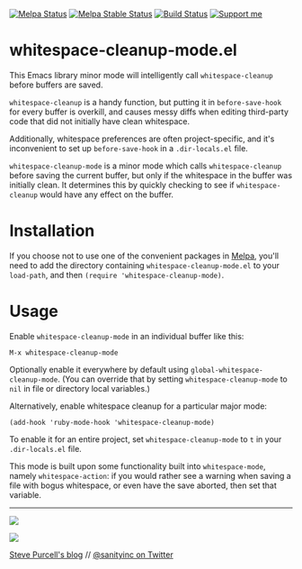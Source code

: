 [![Melpa Status](http://melpa.org/packages/whitespace-cleanup-mode-badge.svg)](http://melpa.org/#/whitespace-cleanup-mode)
[![Melpa Stable Status](http://stable.melpa.org/packages/whitespace-cleanup-mode-badge.svg)](http://stable.melpa.org/#/whitespace-cleanup-mode)
[![Build Status](https://github.com/purcell/whitespace-cleanup-mode/workflows/CI/badge.svg)](https://github.com/purcell/whitespace-cleanup-mode/actions)
<a href="https://www.patreon.com/sanityinc"><img alt="Support me" src="https://img.shields.io/badge/Support%20Me-%F0%9F%92%97-ff69b4.svg"></a>

whitespace-cleanup-mode.el
==========================

This Emacs library minor mode will intelligently call `whitespace-cleanup`
before buffers are saved.

`whitespace-cleanup` is a handy function, but putting it in
`before-save-hook` for every buffer is overkill, and causes messy diffs
when editing third-party code that did not initially have clean whitespace.

Additionally, whitespace preferences are often project-specific, and
it's inconvenient to set up `before-save-hook` in a `.dir-locals.el` file.

`whitespace-cleanup-mode` is a minor mode which calls `whitespace-cleanup`
before saving the current buffer, but only if the whitespace in the buffer
was initially clean. It determines this by quickly checking to see if
`whitespace-cleanup` would have any effect on the buffer.


Installation
=============

If you choose not to use one of the convenient
packages in [Melpa][melpa], you'll need to
add the directory containing `whitespace-cleanup-mode.el` to your `load-path`, and
then `(require 'whitespace-cleanup-mode)`.

Usage
=====

Enable `whitespace-cleanup-mode` in an individual buffer like this:

```
M-x whitespace-cleanup-mode
```

Optionally enable it everywhere by default using
`global-whitespace-cleanup-mode`. (You can override that by setting
`whitespace-cleanup-mode` to `nil` in file or directory local
variables.)

Alternatively, enable whitespace cleanup for a particular major mode:

```elisp
(add-hook 'ruby-mode-hook 'whitespace-cleanup-mode)
```

To enable it for an entire project, set `whitespace-cleanup-mode` to `t` in
your `.dir-locals.el` file.

This mode is built upon some functionality built into `whitespace-mode`, namely
`whitespace-action`: if you would rather see a warning when saving a file with
bogus whitespace, or even have the save aborted, then set that variable.

[melpa]: http://melpa.org

<hr>

[![](http://api.coderwall.com/purcell/endorsecount.png)](http://coderwall.com/purcell)

[![](http://www.linkedin.com/img/webpromo/btn_liprofile_blue_80x15.png)](http://uk.linkedin.com/in/stevepurcell)

[Steve Purcell's blog](http://www.sanityinc.com/) // [@sanityinc on Twitter](https://twitter.com/sanityinc)
